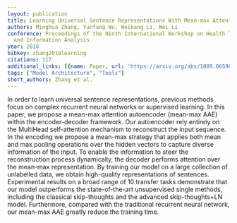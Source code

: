```yaml
---
layout: publication
title: Learning Universal Sentence Representations With Mean-max Attention Autoencoder
authors: Minghua Zhang, Yunfang Wu, Weikang Li, Wei Li
conference: Proceedings of the Ninth International Workshop on Health Text Mining
  and Information Analysis
year: 2018
bibkey: zhang2018learning
citations: 117
additional_links: [{name: Paper, url: 'https://arxiv.org/abs/1809.06590'}]
tags: ["Model Architecture", "Tools"]
short_authors: Zhang et al.
---
```

In order to learn universal sentence representations, previous methods focus
on complex recurrent neural networks or supervised learning. In this paper, we
propose a mean-max attention autoencoder (mean-max AAE) within the
encoder-decoder framework. Our autoencoder rely entirely on the MultiHead
self-attention mechanism to reconstruct the input sequence. In the encoding we
propose a mean-max strategy that applies both mean and max pooling operations
over the hidden vectors to capture diverse information of the input. To enable
the information to steer the reconstruction process dynamically, the decoder
performs attention over the mean-max representation. By training our model on a
large collection of unlabelled data, we obtain high-quality representations of
sentences. Experimental results on a broad range of 10 transfer tasks
demonstrate that our model outperforms the state-of-the-art unsupervised single
methods, including the classical skip-thoughts and the advanced
skip-thoughts+LN model. Furthermore, compared with the traditional recurrent
neural network, our mean-max AAE greatly reduce the training time.